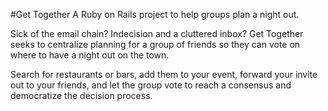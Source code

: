 #Get Together
A Ruby on Rails project to help groups plan a night out.

Sick of the email chain?  Indecision and a cluttered inbox?  Get Together seeks to centralize 
planning for a group of friends so they can vote on where to have a night out on the town.  

Search for restaurants or bars, add them to your event, forward your invite out to your friends,
and let the group vote to reach a consensus and democratize the decision process.
